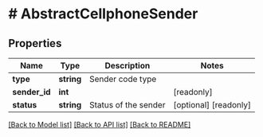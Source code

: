 # # AbstractCellphoneSender

## Properties

Name | Type | Description | Notes
------------ | ------------- | ------------- | -------------
**type** | **string** | Sender code type |
**sender_id** | **int** |  | [readonly]
**status** | **string** | Status of the sender | [optional] [readonly]

[[Back to Model list]](../../README.md#models) [[Back to API list]](../../README.md#endpoints) [[Back to README]](../../README.md)
